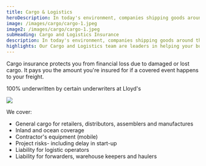 ```yaml
---
title: Cargo & Logistics
heroDescription: In today's environment, companies shipping goods around the world are facing large risk management challenges.
image: /images/cargo/cargo-1.jpeg
image2: /images/cargo/cargo-1.jpeg
subHeading: Cargo and Logistics Insurance
description: In today's environment, companies shipping goods around the world are facing large risk management challenges. Our Cargo and Logistics team are leaders in helping your business avoid business disruptions and recover from costly perils.
highlights: Our Cargo and Logistics team are leaders in helping your business avoid business disruptions and recover from costly perils.
---
```

<!-- Markdown generator - https://jaspervdj.be/lorem-markdownum/ -->

Cargo insurance protects you from financial loss due to damaged or lost cargo. It pays you the amount you're insured for if a covered event happens to your freight.

100% underwritten by certain underwriters at Lloyd's

<img src="./images/Coverholder at Lloyds_black_rgb.png" style="display: block; margin: auto;" />

We cover:
- General cargo for retailers, distributors, assemblers and manufactures
-  Inland and ocean coverage
- Contractor's equipment (mobile)
- Project risks- including delay in start-up
- Liability for logistic operators
- Liability for forwarders, warehouse keepers and haulers

